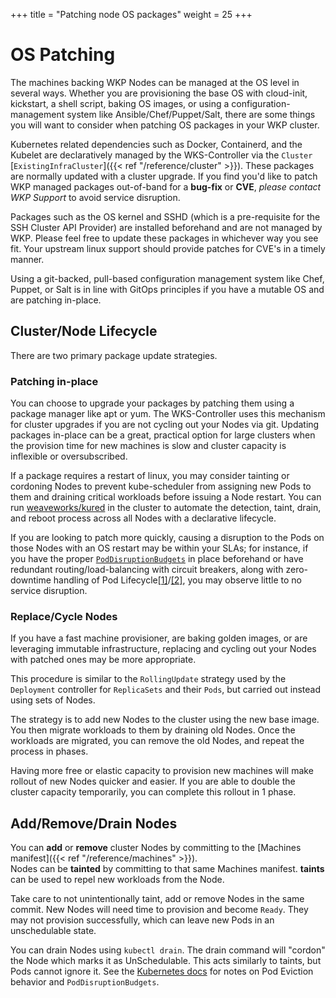 +++
title = "Patching node OS packages"
weight = 25
+++

# OS Patching

The machines backing WKP Nodes can be managed at the OS level in several ways.
Whether you are provisioning the base OS with cloud-init, kickstart, a shell script,
baking OS images, or using a configuration-management system like Ansible/Chef/Puppet/Salt, 
there are some things you will want to consider when patching OS packages in your WKP 
cluster.

Kubernetes related dependencies such as Docker, Containerd, and the Kubelet are 
declaratively managed by the WKS-Controller via the `Cluster` [`ExistingInfraCluster`]({{< ref "/reference/cluster" >}}).
These packages are normally updated with a cluster upgrade.
If you find you'd like to patch WKP managed packages out-of-band for a **bug-fix** or **CVE**, 
*please contact WKP Support* to avoid service disruption.

Packages such as the OS kernel and SSHD (which is a pre-requisite for the SSH Cluster API Provider) 
are installed beforehand and are not managed by WKP.
Please feel free to update these packages in whichever way you see fit.
Your upstream linux support should provide patches for CVE's in a timely manner.

Using a git-backed, pull-based configuration management system like Chef, Puppet, or Salt is 
in line with GitOps principles if you have a mutable OS and are patching in-place.


## Cluster/Node Lifecycle

There are two primary package update strategies. 

### Patching in-place

You can choose to upgrade your packages by patching them using a package manager like 
apt or yum. The WKS-Controller uses this mechanism for cluster upgrades if you are not 
cycling out your Nodes via git.
Updating packages in-place can be a great, practical option for large clusters when the 
provision time for new machines is slow and cluster capacity is inflexible or oversubscribed.

If a package requires a restart of linux, you may consider tainting or cordoning Nodes 
to prevent kube-scheduler from assigning new Pods to them and draining critical workloads 
before issuing a Node restart.
You can run [weaveworks/kured](https://github.com/weaveworks/kured) in the cluster to 
automate the detection, taint, drain, and reboot process across all Nodes with a 
declarative lifecycle.

If you are looking to patch more quickly, causing a disruption to the Pods on those Nodes 
with an OS restart may be within your SLAs; for instance, if you have the proper 
[`PodDisruptionBudgets`](https://kubernetes.io/docs/tasks/run-application/configure-pdb/) in place beforehand 
or have redundant routing/load-balancing with circuit breakers, along with zero-downtime 
handling of Pod Lifecycle[[1]](https://kubernetes.io/docs/concepts/workloads/pods/pod-lifecycle/)/[[2]](https://www.youtube.com/watch?v=0o5C12kzEDI), 
you may observe little to no service disruption.

### Replace/Cycle Nodes

If you have a fast machine provisioner, are baking golden images, or are leveraging 
immutable infrastructure, replacing and cycling out your Nodes with patched ones may be 
more appropriate. 

This procedure is similar to the `RollingUpdate` strategy used by the `Deployment` 
controller for `ReplicaSets` and their `Pods`, but carried out instead using sets of Nodes.

The strategy is to add new Nodes to the cluster using the new base image.
You then migrate workloads to them by draining old Nodes.
Once the workloads are migrated, you can remove the old Nodes, and repeat the process in phases.

Having more free or elastic capacity to provision new machines will make rollout of new 
Nodes quicker and easier.
If you are able to double the cluster capacity temporarily, you can complete this rollout 
in 1 phase.


## Add/Remove/Drain Nodes

You can **add** or **remove** cluster Nodes by committing to the [Machines manifest]({{< ref "/reference/machines" >}}).  
Nodes can be **tainted** by committing to that same Machines manifest.
**taints** can be used to repel new workloads from the Node.

Take care to not unintentionally taint, add or remove Nodes in the same commit. 
New Nodes will need time to provision and become `Ready`. They may not provision 
successfully, which can leave new Pods in an unschedulable state. 

You can drain Nodes using `kubectl drain`.
The drain command will "cordon" the Node which marks it as UnSchedulable.
This acts similarly to taints, but Pods cannot ignore it.
See the [Kubernetes docs](https://kubernetes.io/docs/tasks/administer-cluster/safely-drain-node/) 
for notes on Pod Eviction behavior and `PodDisruptionBudgets`.
